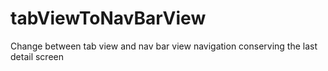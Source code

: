 # tabViewToNavBarView
Change between tab view and nav bar view navigation conserving the last detail screen
